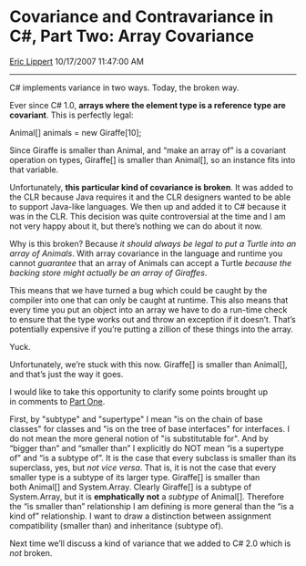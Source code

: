 <div id="page">

# Covariance and Contravariance in C\#, Part Two: Array Covariance

[Eric Lippert](https://social.msdn.microsoft.com/profile/Eric%20Lippert) 10/17/2007 11:47:00 AM

-----

<div id="content">

<div class="mine">

C\# implements variance in two ways. Today, the broken way.

Ever since C\# 1.0, **arrays where the element type is a reference type are covariant**. This is perfectly legal:

<span class="code"> </span>

Animal\[\] animals = new Giraffe\[10\];

Since <span class="code">Giraffe</span> is smaller than <span class="code">Animal</span>, and “make an array of” is a covariant operation on types, <span class="code">Giraffe\[\]</span> is smaller than <span class="code">Animal\[\]</span>, so an instance fits into that variable.

Unfortunately, **this particular kind of covariance is broken**. It was added to the CLR because Java requires it and the CLR designers wanted to be able to support Java-like languages. We then up and added it to C\# because it was in the CLR. This decision was quite controversial at the time and I am not very happy about it, but there’s nothing we can do about it now.

Why is this broken? Because *it should always be legal to put a <span class="code">Turtle</span> into an array of <span class="code">Animal</span>s*. With array covariance in the language and runtime you cannot *guarantee* that an array of <span class="code">Animal</span>s can accept a <span class="code">Turtle</span> *because the backing store might actually be an array of <span class="code">Giraffe</span>s*.

This means that we have turned a bug which could be caught by the compiler into one that can only be caught at runtime. This also means that every time you put an object into an array we have to do a run-time check to ensure that the type works out and throw an exception if it doesn’t. That’s potentially expensive if you’re putting a zillion of these things into the array.

Yuck.

Unfortunately, we’re stuck with this now. <span class="code">Giraffe\[\]</span> is smaller than <span class="code">Animal\[\]</span>, and that’s just the way it goes.

I would like to take this opportunity to clarify some points brought up in comments to [Part One](http://blogs.msdn.com/ericlippert/archive/2007/10/16/covariance-and-contravariance-in-c-part-one.aspx).

First, by "subtype" and "supertype" I mean "is on the chain of base classes" for classes and "is on the tree of base interfaces" for interfaces. I do not mean the more general notion of "is substitutable for". And by “bigger than” and “smaller than” I explicitly do NOT mean “is a supertype of” and “is a subtype of”. It is the case that every subclass is smaller than its superclass, yes, but *not vice versa*. That is, it is not the case that every smaller type is a subtype of its larger type. <span class="code">Giraffe\[\]</span> is smaller than both <span class="code">Animal\[\]</span> and <span class="code">System.Array</span>. Clearly <span class="code">Giraffe\[\]</span> is a subtype of <span class="code">System.Array</span>, but it is **emphatically** **not** a *subtype* of <span class="code">Animal\[\]</span>. Therefore the “is smaller than” relationship I am defining is more general than the “is a kind of” relationship. I want to draw a distinction between assignment compatibility (smaller than) and inheritance (subtype of).

Next time we’ll discuss a kind of variance that we added to C\# 2.0 which is *not* broken.

</div>

</div>

</div>

